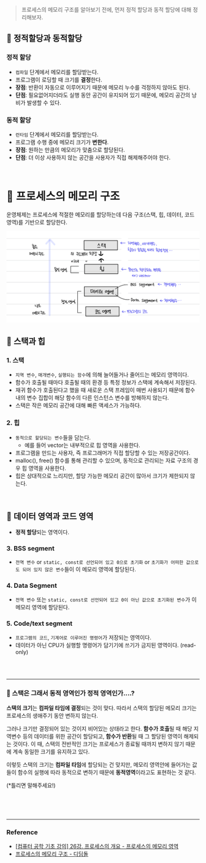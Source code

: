 > 프로세스의 메모리 구조를 알아보기 전에, 먼저 정적 할당과 동적 할당에 대해 정리해보자.

## 📌 정적할당과 동적할당

### 정적 할당

- `컴파일` 단계에서 메모리를 할당받는다.
- 프로그램이 로딩할 때 크기를 **결정**한다.
- **장점**: 반환이 자동으로 이루어지기 때문에 메모리 누수를 걱정하지 않아도 된다.
- **단점**: 필요없어지더라도 실행 동안 공간이 유지되어 있기 때문에, 메모리 공간의 낭비가 발생할 수 있다.

### 동적 할당

- `런타임` 단계에서 메모리를 할당받는다.
- 프로그램 수행 중에 메모리 크기가 **변한다**.
- **장점**: 원하는 만큼의 메모리가 맞춤으로 할당된다.
- **단점**: 더 이상 사용하지 않는 공간을 사용자가 직접 해제해주어야 한다.

<br />

# 📑 프로세스의 메모리 구조

운영체제는 프로세스에 적절한 메모리를 할당하는데 다음 구조(스택, 힙, 데이터, 코드 영역)를 기반으로 할당한다.

<img src="../OS/images/process_memory.jpeg" width="700px" />

## 📌 스택과 힙

### 1. 스택

- `지역 변수`, `매개변수`, `실행되는 함수`에 의해 늘어들거나 줄어드는 메모리 영역이다.
- 함수가 호출될 때마다 호출될 때의 환경 등 특정 정보가 스택에 계속해서 저장된다.
- 재귀 함수가 호출된다고 했을 때 새로운 스택 프레임이 매번 사용되기 때문에 함수 내의 변수 집합이 해당 함수의 다른 인스턴스 변수를 방해하지 않는다.
- 스택은 작은 메모리 공간에 대해 빠른 액세스가 가능하다.

### 2. 힙

- `동적으로 할당되는 변수`들을 담는다.
  - 예를 들어 vector는 내부적으로 힙 영역을 사용한다.
- 프로그램을 만드는 사용자, 즉 프로그래머가 직접 할당할 수 있는 저장공간이다.
- malloc(), free() 함수를 통해 관리할 수 있으며, 동적으로 관리되는 자료 구조의 경우 힙 영역을 사용한다.
- 힙은 상대적으로 느리지만, 할당 가능한 메모리 공간이 많아서 크기가 제한되지 않는다.

<Br />

## 📌 데이터 영역과 코드 영역

- **정적 할당**되는 영역이다.

### 3. BSS segment

- `전역 변수` or `static, const로 선언되어 있고 0으로 초기화` or `초기화가 어떠한 값으로도 되어 있지 않은 변수`들이 이 메모리 영역에 할당된다.

### 4. Data Segment

- `전역 변수` 또는 `static, const로 선언되어 있고 0이 아닌 값으로 초기화된 변수`가 이 메모리 영역에 할당된다.

### 5. Code/text segment

- `프로그램의 코드`, `기계어로 이루어진 명령어`가 저장되는 영역이다.
- 데이터가 아닌 CPU가 실행할 명령어가 담기기에 쓰기가 금지된 영역이다. (read-only)

<br />
<br />

---

### 🚨 스택은 그래서 동적 영역인가 정적 영역인가….?

**스택의 크기**는 **컴파일 타임에 결정**되는 것이 맞다. 따라서 스택의 할당된 메모리 크기는 프로세스의 생애주기 동안 변하지 않는다.

그러나 크기만 결정되어 있는 것이지 비어있는 상태라고 한다. **함수가 호출**될 때 해당 지역변수 등의 데이터를 위한 공간이 할당되고, **함수가 반환**될 때 그 할당된 영역이 해제되는 것이다.
이 때, 스택의 전반적인 크기는 프로세스가 종료될 때까지 변하지 않기 때문에 계속 동일한 크기를 유지하고 있다.

이렇듯 스택의 크기는 **컴파일 타임**에 할당되는 건 맞지만, 메모리 영역안에 들어가는 값들이 함수의 실행에 따라 동적으로 변하기 때문에 **동적영역**이라고도 표현하는 것 같다.

(\*틀리면 말해주세요!)

<Br />
<Br />
<Br />

---

### Reference

- [[컴퓨터 공학 기초 강의] 26강. 프로세스의 개요 - 프로세스의 메모리 영역](https://youtu.be/Jjfah3t_xWk?t=1157)
- [프로세스의 메모리 구조 - 디딤돌](https://wikidocs.net/165974)

